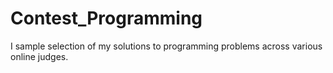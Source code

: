 # Contest_Programming
I sample selection of my solutions to programming problems across various online judges.
